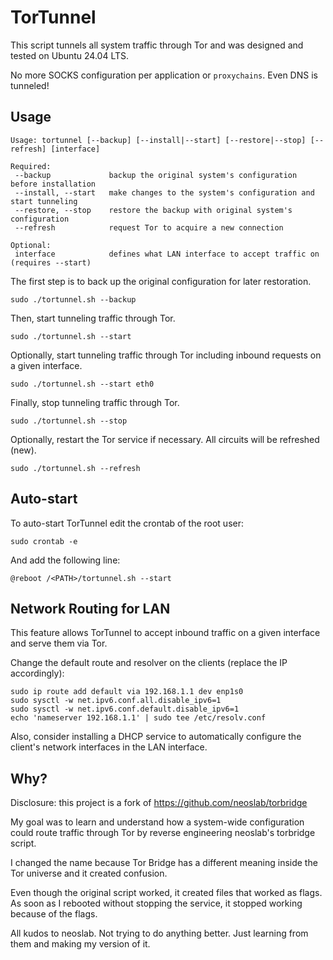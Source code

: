 # TorTunnel

This script tunnels all system traffic through Tor and was designed and tested on Ubuntu 24.04 LTS.

No more SOCKS configuration per application or `proxychains`. Even DNS is tunneled!

## Usage

```
Usage: tortunnel [--backup] [--install|--start] [--restore|--stop] [--refresh] [interface]

Required:
 --backup             backup the original system's configuration before installation
 --install, --start   make changes to the system's configuration and start tunneling
 --restore, --stop    restore the backup with original system's configuration
 --refresh            request Tor to acquire a new connection

Optional:
 interface            defines what LAN interface to accept traffic on (requires --start)
```

The first step is to back up the original configuration for later restoration.

```
sudo ./tortunnel.sh --backup
```

Then, start tunneling traffic through Tor.

```
sudo ./tortunnel.sh --start
```

Optionally, start tunneling traffic through Tor including inbound requests on a given interface.

```
sudo ./tortunnel.sh --start eth0
```

Finally, stop tunneling traffic through Tor.

```
sudo ./tortunnel.sh --stop
```

Optionally, restart the Tor service if necessary. All circuits will be refreshed (new).

```
sudo ./tortunnel.sh --refresh
```

## Auto-start

To auto-start TorTunnel edit the crontab of the root user:

```
sudo crontab -e
```

And add the following line:

```
@reboot /<PATH>/tortunnel.sh --start
```

## Network Routing for LAN

This feature allows TorTunnel to accept inbound traffic on a given interface and serve them via Tor.

Change the default route and resolver on the clients (replace the IP accordingly):

```
sudo ip route add default via 192.168.1.1 dev enp1s0
sudo sysctl -w net.ipv6.conf.all.disable_ipv6=1
sudo sysctl -w net.ipv6.conf.default.disable_ipv6=1
echo 'nameserver 192.168.1.1' | sudo tee /etc/resolv.conf
```

Also, consider installing a DHCP service to automatically configure the client's network interfaces in the LAN interface.

## Why?

Disclosure: this project is a fork of https://github.com/neoslab/torbridge

My goal was to learn and understand how a system-wide configuration could route traffic through Tor by reverse engineering neoslab's torbridge script.

I changed the name because Tor Bridge has a different meaning inside the Tor universe and it created confusion.

Even though the original script worked, it created files that worked as flags. As soon as I rebooted without stopping the service, it stopped working because of the flags.

All kudos to neoslab. Not trying to do anything better. Just learning from them and making my version of it.

